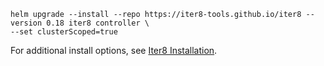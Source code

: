 ```shell
helm upgrade --install --repo https://iter8-tools.github.io/iter8 --version 0.18 iter8 controller \
--set clusterScoped=true
```

For additional install options, see [Iter8 Installation](https://iter8.tools/0.18/user-guide/topics/install/).